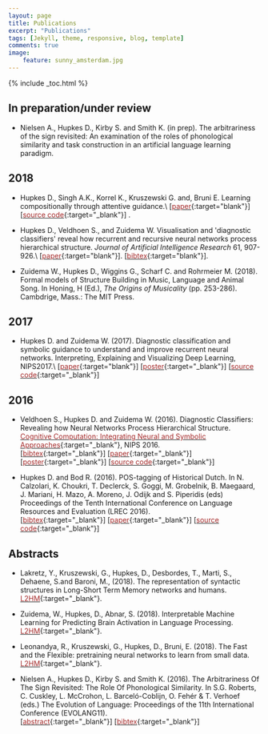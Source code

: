 ```yaml
---
layout: page
title: Publications
excerpt: "Publications"
tags: [Jekyll, theme, responsive, blog, template]
comments: true
image: 
    feature: sunny_amsterdam.jpg
---
```


{% include _toc.html %}

## In preparation/under review

* Nielsen A., Hupkes D., Kirby S. and Smith K. (in prep). The arbitrariness of the sign revisited: An examination of the roles of phonological similarity and task construction in an artificial language learning paradigm.

## 2018

* Hupkes D., Singh A.K., Korrel K., Kruszewski G. and, Bruni E. Learning compositionally through attentive guidance.\\
\[[<font color="brown">paper</font>](../research/attentive_guidance.pdf){:target="blank"}\] \[[<font color="brown">source code</font>](https://github.com/i-machine-think/machine/tree/master){:target="_blank"}\]
.

* Hupkes D., Veldhoen S., and Zuidema W.  Visualisation and 'diagnostic classifiers' reveal how recurrent and recursive neural networks process hierarchical structure. *Journal of Artificial Intelligence Research* 61, 907-926.\\
\[[<font color="brown">paper</font>](https://arxiv.org/abs/1711.10203){:target="blank"}\].
\[[<font color="brown">bibtex</font>](https://arxiv.org/abs/1711.10203){:target="blank"}\].


* Zuidema W., Hupkes D., Wiggins G., Scharf C. and Rohrmeier M. (2018). Formal models of Structure Building in Music, Language and Animal Song. In Honing, H (Ed.), *The Origins of Musicality* (pp. 253-286). Cambdrige, Mass.: The MIT Press.

## 2017

* Hupkes D. and Zuidema W. (2017). Diagnostic classification and symbolic guidance to understand and improve recurrent neural networks. Interpreting, Explaining and Visualizing Deep Learning, NIPS2017.\\
\[[<font color="brown">paper</font>](http://www.interpretable-ml.org/nips2017workshop/papers/12.pdf){:target="blank"}\] \[[<font color="brown">poster</font>](../research/nips2017_poster.pdf){:target="_blank"}\] \[[<font color="brown">source code</font>](https://github.com/dieuwkehupkes/processing_arithmetics){:target="_blank"}\]

## 2016

* Veldhoen S., Hupkes D. and Zuidema W. (2016). Diagnostic Classifiers: Revealing how Neural Networks
Process Hierarchical Structure. [<font color="brown">Cognitive Computation: Integrating Neural and Symbolic Approaches</font>](http://daselab.cs.wright.edu/nesy/CoCo2016/){:target="_blank"}, NIPS 2016.   
\[[<font color="brown">bibtex</font>](nips_bib.txt){:target="_blank"}\] \[[<font color="brown">paper</font>](../research/nips2016.pdf){:target="_blank"}\] \[[<font color="brown">poster</font>](../research/nips2016_poster.pdf){:target="_blank"}\] \[[<font color="brown">source code</font>](https://github.com/dieuwkehupkes/processing_arithmetics){:target="_blank"}\]

* Hupkes D. and Bod R. (2016). POS-tagging of Historical Dutch. In N. Calzolari, K. Choukri, T. Declerck, S. Goggi, M. Grobelnik, B. Maegaard, J. Mariani, H. Mazo, A. Moreno, J. Odijk and S. Piperidis (eds) Proceedings of the Tenth International Conference on Language Resources and Evaluation (LREC 2016).   
\[[<font color="brown">bibtex</font>](LREC_bib.txt){:target="_blank"}\] \[[<font color="brown">paper</font>](../research/LREC2016.pdf){:target="_blank"}\] \[[<font color="brown">source code</font>](https://github.com/dieuwkehupkes/POStagging){:target="_blank"}\]

## Abstracts

* Lakretz, Y., Kruszewski, G., Hupkes, D., Desbordes, T., Marti, S., Dehaene, S.and Baroni, M., (2018). The representation of syntactic structures in Long-Short Term Memory networks and humans. [<font color="brown">L2HM</font>](https://l2hm2018.sciencesconf.org/){:target="_blank"}.

* Zuidema, W., Hupkes, D., Abnar, S. (2018). Interpretable Machine Learning for Predicting Brain Activation in Language Processing. [<font color="brown">L2HM</font>](https://l2hm2018.sciencesconf.org/){:target="_blank"}.

* Leonandya, R., Kruszewski, G., Hupkes, D., Bruni, E. (2018). The Fast and the Flexible: pretraining neural networks to learn from small data. [<font color="brown">L2HM</font>](https://l2hm2018.sciencesconf.org/){:target="_blank"}.

* Nielsen A., Hupkes D., Kirby S. and Smith K. (2016). The Arbitrariness Of The Sign Revisited: The Role Of Phonological Similarity. In S.G. Roberts, C. Cuskley, L. McCrohon, L. Barceló-Coblijn, O. Fehér & T. Verhoef (eds.) The Evolution of Language: Proceedings of the 11th International Conference (EVOLANG11).   
\[[<font color="brown">abstract</font>](http://evolang.org/neworleans/papers/126.html){:target="_blank"}\]
\[[<font color="brown">bibtex</font>](Evolang_bib.txt){:target="_blank"}\]

